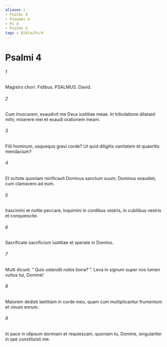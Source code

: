 ```yaml
---
aliases : 
- Psalmi 4
- Psaumes 4
- Ps 4
- Psalms 4
tags : Bible/Ps/4
---
```


# Psalmi 4

###### 1
Magistro chori. Fidibus. PSALMUS. David.
###### 2
Cum invocarem, exaudivit me Deus iustitiae meae. In tribulatione dilatasti mihi; miserere mei et exaudi orationem meam.
###### 3
Filii hominum, usquequo gravi corde? Ut quid diligitis vanitatem et quaeritis mendacium?
###### 4
Et scitote quoniam mirificavit Dominus sanctum suum; Dominus exaudiet, cum clamavero ad eum.
###### 5
Irascimini et nolite peccare; loquimini in cordibus vestris, in cubilibus vestris et conquiescite.
###### 6
Sacrificate sacrificium iustitiae et sperate in Domino.
###### 7
Multi dicunt: “ Quis ostendit nobis bona? ”. Leva in signum super nos lumen vultus tui, Domine!
###### 8
Maiorem dedisti laetitiam in corde meo, quam cum multiplicantur frumentum et vinum eorum.
###### 9
In pace in idipsum dormiam et requiescam, quoniam tu, Domine, singulariter in spe constituisti me.
